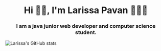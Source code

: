 <h1 align="center">Hi 👋🏻, I'm Larissa Pavan 👩🏼‍💻 </h1>
<h3 align="center">I am a java junior web developer and computer science student.</h3>

![Larissa's GitHub stats](https://github-readme-stats.vercel.app/api?username=laricp&theme=dark&show_icons=true)

<i class="devicon-typescript-plain"></i>

